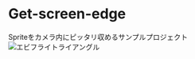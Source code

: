 <h1>Get-screen-edge</h1>

Spriteをカメラ内にピッタリ収めるサンプルプロジェクト
![エビフライトライアングル](https://78.media.tumblr.com/0a66548efdab18c70897950d1d51d95d/tumblr_p3f666tKeL1u4382eo1_400.gif "SampleImage")

